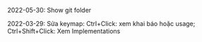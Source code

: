 
2022-05-30: Show git folder

2022-03-29: Sửa keymap: Ctrl+Click: xem khai báo hoặc usage;      Ctrl+Shift+Click: Xem Implementations
